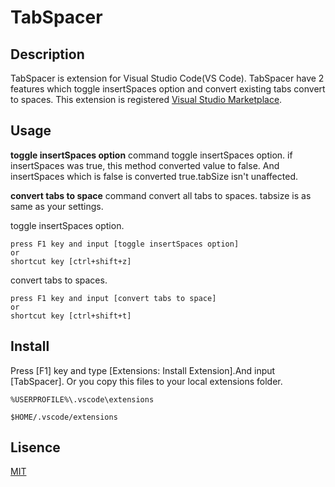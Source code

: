 # TabSpacer

## Description
TabSpacer is extension for Visual Studio Code(VS Code).
TabSpacer have 2 features which toggle insertSpaces option and convert existing tabs convert to spaces.
This extension is registered [Visual Studio Marketplace](https://marketplace.visualstudio.com/items/yuichinukiyama.TabSpacer).

## Usage
**toggle insertSpaces option** command toggle insertSpaces option.
if insertSpaces was true, this method converted value to false. 
And insertSpaces which is false is converted true.tabSize isn't unaffected.

**convert tabs to space** command convert all tabs to spaces.
tabsize is as same as your settings.

toggle insertSpaces option.
```
press F1 key and input [toggle insertSpaces option]  
or  
shortcut key [ctrl+shift+z] 
```
convert tabs to spaces.
```
press F1 key and input [convert tabs to space]  
or  
shortcut key [ctrl+shift+t] 
```

## Install
Press [F1] key and type [Extensions: Install Extension].And input [TabSpacer].
Or you copy this files to your local extensions folder.
``` Windows
%USERPROFILE%\.vscode\extensions
```
``` Mac
$HOME/.vscode/extensions
```

## Lisence
[MIT](./LICENSE)
